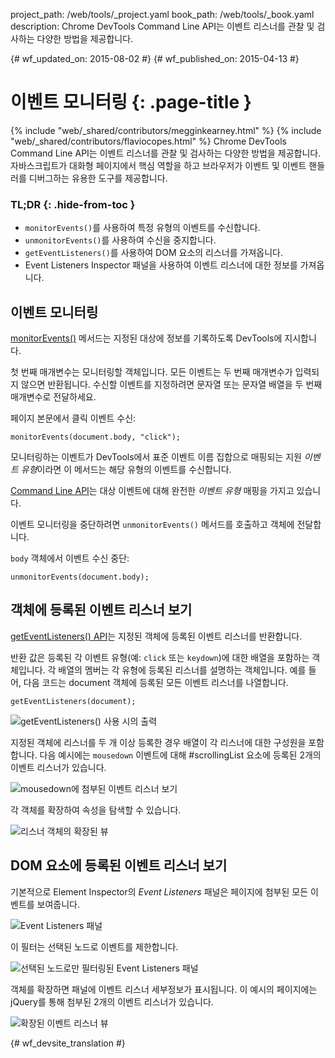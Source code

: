project_path: /web/tools/_project.yaml
book_path: /web/tools/_book.yaml
description: Chrome DevTools Command Line API는 이벤트 리스너를 관찰 및 검사하는 다양한 방법을 제공합니다.

{# wf_updated_on: 2015-08-02 #}
{# wf_published_on: 2015-04-13 #}

# 이벤트 모니터링 {: .page-title }

{% include "web/_shared/contributors/megginkearney.html" %}
{% include "web/_shared/contributors/flaviocopes.html" %}
Chrome DevTools Command Line API는 이벤트 리스너를 관찰 및 검사하는 다양한 방법을 제공합니다. 자바스크립트가 대화형 페이지에서 핵심 역할을 하고 브라우저가 이벤트 및 이벤트 핸들러를 디버그하는 유용한 도구를 제공합니다.


### TL;DR {: .hide-from-toc }
-  <code>monitorEvents()</code>를 사용하여 특정 유형의 이벤트를 수신합니다.
-  <code>unmonitorEvents()</code>를 사용하여 수신을 중지합니다.
-  <code>getEventListeners()</code>를 사용하여 DOM 요소의 리스너를 가져옵니다.
- Event Listeners Inspector 패널을 사용하여 이벤트 리스너에 대한 정보를 가져옵니다.


## 이벤트 모니터링

[monitorEvents()](/web/tools/chrome-devtools/debug/command-line/command-line-reference#monitoreventsobject-events)
메서드는 지정된 대상에 정보를 기록하도록 DevTools에 지시합니다.

첫 번째 매개변수는 모니터링할 객체입니다.
모든 이벤트는 두 번째 매개변수가 입력되지 않으면 반환됩니다.
수신할 이벤트를 지정하려면
문자열 또는 문자열 배열을 두 번째 매개변수로 전달하세요.

페이지 본문에서 클릭 이벤트 수신:

    monitorEvents(document.body, "click");

모니터링하는 이벤트가 DevTools에서 표준 이벤트 이름 집합으로 매핑되는 지원 *이벤트 유형*이라면
이 메서드는 해당 유형의 이벤트를 수신합니다.


[Command Line API](/web/tools/chrome-devtools/debug/command-line/command-line-reference)는 대상 이벤트에 대해 완전한 *이벤트 유형* 매핑을 가지고 있습니다.

이벤트 모니터링을 중단하려면
`unmonitorEvents()` 메서드를 호출하고 객체에 전달합니다.

`body` 객체에서 이벤트 수신 중단:

    unmonitorEvents(document.body);

## 객체에 등록된 이벤트 리스너 보기

[getEventListeners() API](/web/tools/chrome-devtools/debug/command-line/command-line-reference#geteventlistenersobject)는
지정된 객체에 등록된 이벤트 리스너를 반환합니다.

반환 값은 등록된 각 이벤트 유형(예: `click` 또는 `keydown`)에 대한 배열을 포함하는 객체입니다.
각 배열의 멤버는 각 유형에 등록된 리스너를 설명하는 객체입니다.
예를 들어,
다음 코드는 document 객체에 등록된
모든 이벤트 리스너를 나열합니다.

    getEventListeners(document);

![getEventListeners() 사용 시의 출력](images/events-call-geteventlisteners.png)

지정된 객체에 리스너를 두 개 이상 등록한 경우
배열이 각 리스너에 대한 구성원을 포함합니다.
다음 예시에는
`mousedown` 이벤트에 대해 #scrollingList 요소에 등록된 2개의 이벤트 리스너가 있습니다.

![mousedown에 첨부된 이벤트 리스너 보기](images/events-geteventlisteners_multiple.png)

각 객체를 확장하여 속성을 탐색할 수 있습니다.

![리스너 객체의 확장된 뷰](images/events-geteventlisteners_expanded.png)

## DOM 요소에 등록된 이벤트 리스너 보기

기본적으로
Element Inspector의 *Event Listeners* 패널은 페이지에 첨부된 모든 이벤트를 보여줍니다.

![Event Listeners 패널](images/events-eventlisteners_panel.png)

이 필터는 선택된 노드로 이벤트를 제한합니다.

![선택된 노드로만 필터링된 Event Listeners 패널](images/events-eventlisteners_panel_filtered.png)

객체를 확장하면 패널에 이벤트 리스너 세부정보가 표시됩니다.
이 예시의 페이지에는
jQuery를 통해 첨부된 2개의 이벤트 리스너가 있습니다.

![확장된 이벤트 리스너 뷰](images/events-eventlisteners_panel_details.png)



{# wf_devsite_translation #}
